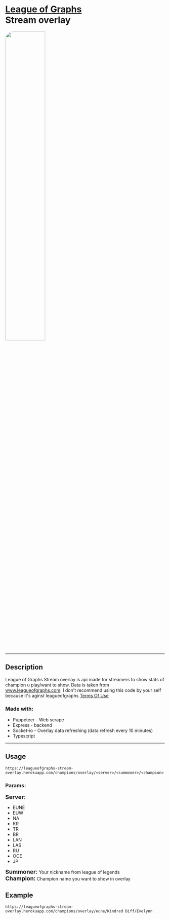 # <a href="https://www.leagueofgraphs.com/pl/">League of Graphs</a> <br/>Stream overlay

<img src="https://i.imgur.com/Wq5St8P.png" style="border-radius: 25px; width: 50%">

---

## Description

League of Graphs Stream overlay is api made for streamers to show stats of champion u play/want to show. Data is taken from www.leagueofgraphs.com. I don't recommend using this code by your self because it's aginst leagueofgraphs 
<a href="https://www.leagueofgraphs.com/pl/terms-of-use">Terms Of Use</a>

### Made with:
- Puppeteer - Web scrape
- Express - backend
- Socket-io - Overlay data refreshing (data refresh every 10 minutes)
- Typescript

---

## Usage

```
https://leagueofgraphs-stream-overlay.herokuapp.com/champions/overlay/<server>/<summoner>/<champion>
```

### Params:

<b style="font-size: 18px">Server:</b>
- EUNE
- EUW
- NA
- KR
- TR
- BR
- LAN
- LAS
- RU
- OCE
- JP

<b style="font-size: 18px">Summoner:</b> Your nickname from league of legends <br>
<b style="font-size: 18px">Champion:</b> Champion name you want to show in overlay

## Example
```
https://leagueofgraphs-stream-overlay.herokuapp.com/champions/overlay/eune/Kindred Ðiff/Evelynn
```

